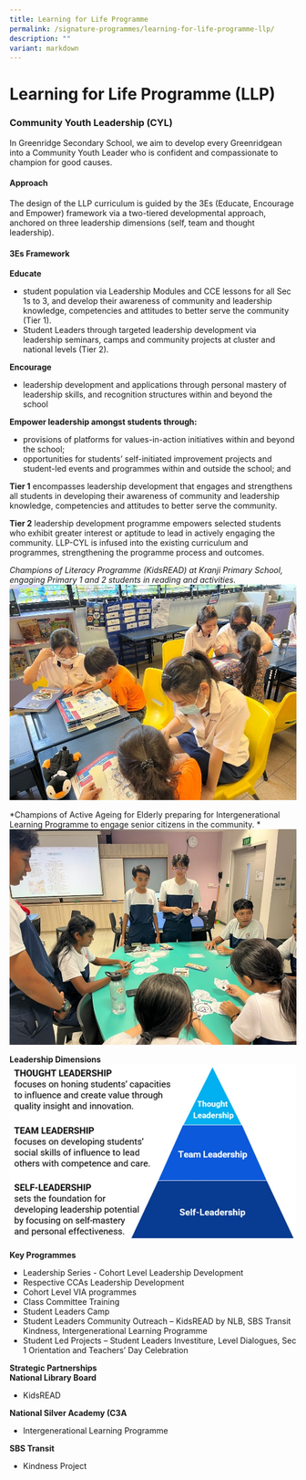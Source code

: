 ```yaml
---
title: Learning for Life Programme
permalink: /signature-programmes/learning-for-life-programme-llp/
description: ""
variant: markdown
---
```

# Learning for Life Programme (LLP)
### Community Youth Leadership (CYL)
In Greenridge Secondary School, we aim to develop every Greenridgean into a Community Youth Leader who is confident and compassionate to champion for good causes.
#### Approach
The design of the LLP curriculum is guided by the 3Es (Educate, Encourage and Empower) framework via a two-tiered developmental approach, anchored on three leadership dimensions (self, team and thought leadership).
#### 3Es Framework
**Educate** 
- student population via Leadership Modules and CCE lessons for all Sec 1s to 3, and develop their awareness of community and leadership knowledge, competencies and attitudes to better serve the community (Tier 1).
- Student Leaders through targeted leadership development via leadership seminars, camps and community projects at cluster and national levels (Tier 2).<br>

**Encourage**
- leadership development and applications through personal mastery of leadership skills, and recognition structures within and beyond the school<br>

**Empower leadership amongst students through:**
- provisions of platforms for values-in-action initiatives within and beyond the school;
- opportunities for students’ self-initiated improvement projects and student-led events and programmes within and outside the school; and

<b>Tier 1</b> encompasses leadership development that engages and strengthens all students in developing their awareness of community and leadership knowledge, competencies and attitudes to better serve the community.<br>

<b>Tier 2</b> leadership development programme empowers selected students who exhibit greater interest or aptitude to lead in actively engaging the community. LLP-CYL is infused into the existing curriculum and programmes, strengthening the programme process and outcomes.

*Champions of Literacy Programme (KidsREAD) at Kranji Primary School, engaging Primary 1 and 2 students in reading and activities.*
![](/images/LLP2023/llp001.jpg)

*Champions of Active Ageing for Elderly preparing for Intergenerational Learning Programme to engage senior citizens in the community. *
![](/images/LLP2023/llp002.jpg)


**Leadership Dimensions**
 ![](/images/LLP2023/llp003.jpg)
 
**Key Programmes**
- Leadership Series - Cohort Level Leadership Development
- Respective CCAs Leadership Development 
- Cohort Level VIA programmes
- Class Committee Training 
- Student Leaders Camp 
- Student Leaders Community Outreach – KidsREAD by NLB, SBS Transit Kindness, Intergenerational Learning Programme
- Student Led Projects – Student Leaders Investiture, Level Dialogues, Sec 1 Orientation and Teachers’ Day Celebration

**Strategic Partnerships**<br>
**National Library Board**
- KidsREAD

**National Silver Academy (C3A**
- Intergenerational Learning Programme

**SBS Transit**
- Kindness Project